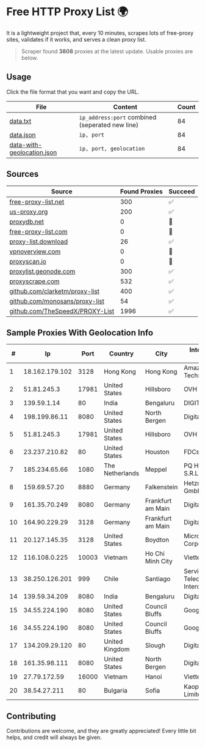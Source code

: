 
# Free HTTP Proxy List 🌍

It is a lightweight project that, every 10 minutes, scrapes lots of free-proxy sites, validates if it works, and serves a clean proxy list.


> Scraper found **3808** proxies at the latest update. Usable proxies are below.

## Usage

Click the file format that you want and copy the URL.


|File|Content|Count|
|----|-------|-----|
|[data.txt](https://raw.githubusercontent.com/themiralay/Proxy-List-World/master/data.txt)|`ip_address:port` combined (seperated new line)|84|
|[data.json](https://raw.githubusercontent.com/themiralay/Proxy-List-World/master/data.json)|`ip, port`|84|
|[data-with-geolocation.json](https://raw.githubusercontent.com/themiralay/Proxy-List-World/master/data-with-geolocation.json)|`ip, port, geolocation`|84|

## Sources

|Source|Found Proxies|Succeed|
|------|-------------|-------|
|[free-proxy-list.net](https://free-proxy-list.net)|300|✅|
|[us-proxy.org](https://www.us-proxy.org)|200|✅|
|[proxydb.net](http://proxydb.net)|0|🚫|
|[free-proxy-list.com](https://free-proxy-list.com/?page=&port=&type%5B%5D=http&type%5B%5D=https&up_time=0&search=Search)|0|🚫|
|[proxy-list.download](https://www.proxy-list.download/HTTP)|26|✅|
|[vpnoverview.com](https://vpnoverview.com/privacy/anonymous-browsing/free-proxy-servers)|0|🚫|
|[proxyscan.io](https://www.proxyscan.io)|0|🚫|
|[proxylist.geonode.com](https://proxylist.geonode.com/api/proxy-list?limit=300&page=1&sort_by=lastChecked&sort_type=desc&protocols=http,https)|300|✅|
|[proxyscrape.com](https://api.proxyscrape.com/v2/?request=displayproxies&protocol=http&timeout=10000&country=all&ssl=all&anonymity=all)|532|✅|
|[github.com/clarketm/proxy-list](https://raw.githubusercontent.com/clarketm/proxy-list/master/proxy-list-raw.txt)|400|✅|
|[github.com/monosans/proxy-list](https://raw.githubusercontent.com/monosans/proxy-list/main/proxies/http.txt)|54|✅|
|[github.com/TheSpeedX/PROXY-List](https://raw.githubusercontent.com/TheSpeedX/PROXY-List/master/http.txt)|1996|✅|


## Sample Proxies With Geolocation Info

|#|Ip|Port|Country|City|Internet Service Provider|
|-|--|----|-------|----|-------------------------|
|1|18.162.179.102|3128|Hong Kong|Hong Kong|Amazon Technologies Inc.|
|2|51.81.245.3|17981|United States|Hillsboro|OVH SAS|
|3|139.59.1.14|80|India|Bengaluru|DIGITALOCEAN|
|4|198.199.86.11|8080|United States|North Bergen|DigitalOcean, LLC|
|5|51.81.245.3|17981|United States|Hillsboro|OVH SAS|
|6|23.237.210.82|80|United States|Houston|FDCservers.net|
|7|185.234.65.66|1080|The Netherlands|Meppel|PQ HOSTING PLUS S.R.L.|
|8|159.69.57.20|8880|Germany|Falkenstein|Hetzner Online GmbH|
|9|161.35.70.249|8080|Germany|Frankfurt am Main|DigitalOcean, LLC|
|10|164.90.229.29|3128|Germany|Frankfurt am Main|DigitalOcean, LLC|
|11|20.127.145.35|3128|United States|Boydton|Microsoft Corporation|
|12|116.108.0.225|10003|Vietnam|Ho Chi Minh City|Viettel Corporation|
|13|38.250.126.201|999|Chile|Santiago|Servicios De Telecomunicaciones Intercable Ltda.|
|14|139.59.34.209|8080|India|Bengaluru|DigitalOcean, LLC|
|15|34.55.224.190|8080|United States|Council Bluffs|Google LLC|
|16|34.55.224.190|8080|United States|Council Bluffs|Google LLC|
|17|134.209.29.120|80|United Kingdom|Slough|DigitalOcean, LLC|
|18|161.35.98.111|8080|United States|North Bergen|DigitalOcean, LLC|
|19|27.79.172.59|16000|Vietnam|Hanoi|Viettel Corporation|
|20|38.54.27.211|80|Bulgaria|Sofia|Kaopu Cloud HK Limited|



## Contributing

Contributions are welcome, and they are greatly appreciated! Every
little bit helps, and credit will always be given.

